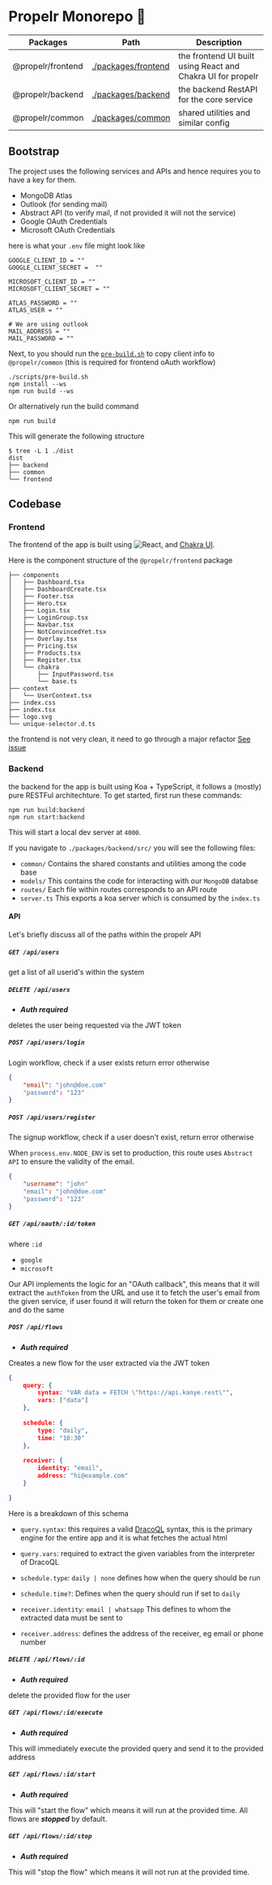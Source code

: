 # Propelr Monorepo 🚀

| Packages          | Path                                       |  Description
| ----------------- | ------------------------------------------ | --- | 
| @propelr/frontend | [./packages/frontend](./packages/frontend) | the frontend UI built using React and Chakra UI for propelr | 
| @propelr/backend  | [./packages/backend](./packages/backend)  | the backend RestAPI for the core service |
| @propelr/common   | [./packages/common](./packages/common)   | shared utilities and similar config |

## Bootstrap

The project uses the following services and APIs and hence requires you to have a key for them.
- MongoDB Atlas
- Outlook (for sending mail)
- Abstract API (to verify mail, if not provided it will not the service)
- Google OAuth Credentials
- Microsoft OAuth Credentials

here is what your `.env` file might look like

```env
GOOGLE_CLIENT_ID = ""
GOOGLE_CLIENT_SECRET =  ""

MICROSOFT_CLIENT_ID = ""
MICROSOFT_CLIENT_SECRET = ""

ATLAS_PASSWORD = ""
ATLAS_USER = ""

# We are using outlook
MAIL_ADDRESS = ""
MAIL_PASSWORD = ""
```

Next, to you should run the [`pre-build.sh`](./scripts/pre-build.sh) to copy client info  to `@propelr/common` (this is required for frontend oAuth workflow)

```shell
./scripts/pre-build.sh
npm install --ws
npm run build --ws
```

Or alternatively run the build command

```
npm run build
```

This will generate the following structure

```shell
$ tree -L 1 ./dist
dist
├── backend
├── common
└── frontend
```

## Codebase

### Frontend

The frontend of the app is built using ![React](https://img.shields.io/badge/React-20232A?logo=react&logoColor=61DAFB), and [Chakra UI](https://chakra-ui.com/).

Here is the component structure of the `@propelr/frontend` package

```
├── components
│   ├── Dashboard.tsx
│   ├── DashboardCreate.tsx
│   ├── Footer.tsx
│   ├── Hero.tsx
│   ├── Login.tsx
│   ├── LoginGroup.tsx
│   ├── Navbar.tsx
│   ├── NotConvincedYet.tsx
│   ├── Overlay.tsx
│   ├── Pricing.tsx
│   ├── Products.tsx
│   ├── Register.tsx
│   └── chakra
│       ├── InputPassword.tsx
│       └── base.ts
├── context
│   └── UserContext.tsx
├── index.css
├── index.tsx
├── logo.svg
└── unique-selector.d.ts
```

the frontend is not very clean, it need to go through a major refactor [See issue](https://github.com/Aadv1k/propelr/issues/1)


### Backend

the backend for the app is built using Koa + TypeScript, it follows a (mostly) pure RESTFul architechture. To get started, first run these commands:

```shell
npm run build:backend
npm run start:backend
```

This will start a local dev server at `4000`.

If you navigate to `./packages/backend/src/` you will see the following files:


- `common/` Contains the shared constants and utilities among the code base
- `models/` This contains the code for interacting with our `MongoDB` databse 
- `routes/` Each file within routes corresponds to an API route
- `server.ts` This exports a koa server which is consumed by the `index.ts` 

#### API

Let's briefly discuss all of the paths within the propelr API



##### `GET /api/users`

get a list of all userid's within the system

##### `DELETE /api/users` 

- ***Auth required***

deletes the user being requested via the JWT token 

##### `POST /api/users/login`

Login workflow, check if a user exists return error otherwise

```json
{
	"email": "john@doe.com"
	"password": "123"
}
```


##### `POST /api/users/register`

The signup workflow, check if a user doesn't exist, return error otherwise

When `process.env.NODE_ENV` is set to production, this route uses `Abstract API` to ensure the validity of the email.

```json
{
	"username": "john"
	"email": "john@doe.com"
	"password": "123"
}
```
	
##### `GET /api/oauth/:id/token`

where `:id`
- `google`
- `microsoft`

Our API implements the logic for an "OAuth callback", this means that it will extract the `authToken` from the URL and use it to fetch the user's email from the given service, if user found it will return the token for them or create one and do the same


##### `POST /api/flows`

- ***Auth required***

Creates a new flow for the user extracted via the JWT token

```json
{
	query: {
		syntax: "VAR data = FETCH \"https://api.kanye.rest\"",
		vars: ["data"]
	},
	
	schedule: {
		type: "daily",
		time: "10:30"
	},
	
	receiver: {
		identity: "email",
		address: "hi@example.com"
	}

}
```

Here is a breakdown of this schema

- `query.syntax`: this requires a valid [DracoQL](https://github.com/aadv1k/dracoql) syntax, this is the primary engine for the entire app and it is what fetches the actual html
- `query.vars`: required to extract the given variables from the interpreter of DracoQL

- `schedule.type`: `daily | none` defines how when the query should be run
- `schedule.time?`: Defines when the query should run if set to `daily`

- `receiver.identity`: `email | whatsapp` This defines to whom the extracted data must be sent to
- `receiver.address`: defines the address of the receiver, eg email or phone number

##### `DELETE /api/flows/:id`

- ***Auth required***

delete the provided flow for the user

##### `GET /api/flows/:id/execute`

- ***Auth required***

This will immediately execute the provided query and send it to the provided address


##### `GET /api/flows/:id/start`

- ***Auth required***

This will "start the flow" which means it will run at the provided time. All flows are ***stopped*** by default.

##### `GET /api/flows/:id/stop`

- ***Auth required***

This will "stop the flow" which means it will not run at the provided time. 
